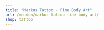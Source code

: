 ```yaml
---
title: "Markus Tattoo - Fine Body Art"
url: /mendon/markus-tattoo-fine-body-art/
shop: tattoo
---
```

